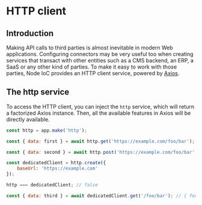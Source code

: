 # HTTP client

## Introduction

Making API calls to third parties is almost inevitable in modern Web applications.
Configuring connectors may be very useful too when creating services that transact with other entities such as a CMS backend, an ERP, a SaaS or any other kind of parties.
To make it easy to work with those parties, Node IoC provides an HTTP client service, powered by [Axios](https://github.com/axios/axios).



## The http service

To access the HTTP client, you can inject the `http` service, which will return a factorized Axios instance.
Then, all the available features in Axios will be directly available.

```javascript
const http = app.make('http');

const { data: first } = await http.get('https://example.com/foo/bar'); // { foo: "bar" }

const { data: second } = await http.post('https://example.com/foo/bar', { key: 'value' }); // { success: true }

const dedicatedClient = http.create({
    baseUrl: 'https://example.com'
});

http === dedicatedClient; // false

const { data: third } = await dedicatedClient.get('/foo/bar'); // { foo: "bar" }
```
